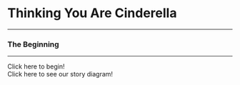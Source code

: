 # Thinking You Are Cinderella
---
### The Beginning
---
Click here to begin!  
Click here to see our story diagram!
